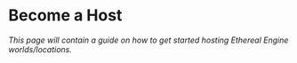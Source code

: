 # Become a Host
_This page will contain a guide on how to get started hosting Ethereal Engine worlds/locations._  
